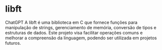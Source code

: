 # libft
ChatGPT  A libft é uma biblioteca em C que fornece funções para manipulação de strings, gerenciamento de memória, conversão de tipos e estruturas de dados. Este projeto visa facilitar operações comuns e melhorar a compreensão da linguagem, podendo ser utilizada em projetos futuros.
